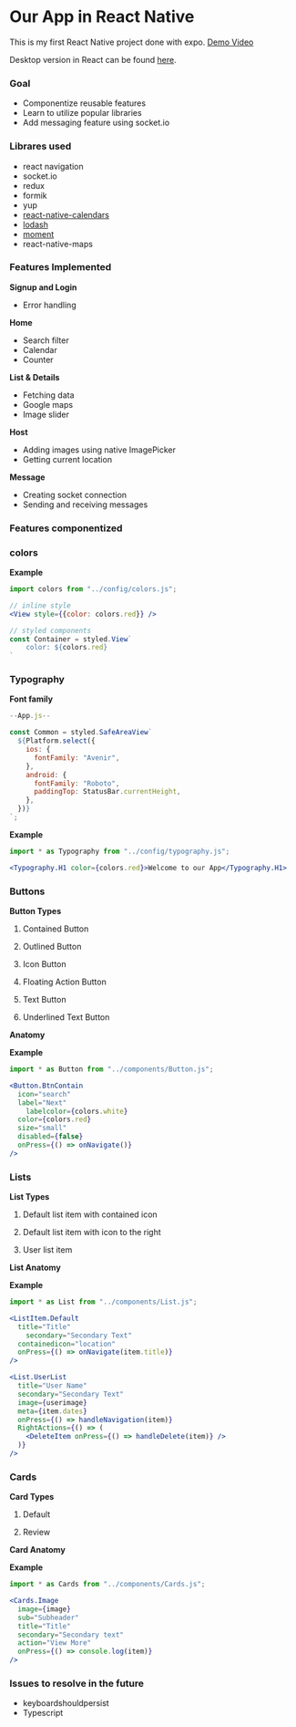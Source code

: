 
# Our App in React Native

This is my first React Native project done with expo.
[Demo Video](https://youtu.be/RHxPceOgMB0)

Desktop version in React can be found [here](https://github.com/wecode-bootcamp-korea/Codebnb-frontend).

### Goal

- Componentize reusable features
- Learn to utilize popular libraries
- Add messaging feature using socket.io

### Librares used

- react navigation
- socket.io
- redux
- formik
- yup
- [react-native-calendars](https://github.com/wix/react-native-calendars)
- [lodash](https://lodash.com/)
- [moment](https://momentjs.com/)
- react-native-maps

### Features Implemented

**Signup and Login**

- Error handling

**Home**

- Search filter
- Calendar
- Counter

**List & Details**

- Fetching data
- Google maps
- Image slider

**Host**

- Adding images using native ImagePicker
- Getting current location

**Message**

- Creating socket connection
- Sending and receiving messages

### Features componentized

### colors


**Example**

```jsx
import colors from "../config/colors.js";

// inline style
<View style={{color: colors.red}} />

// styled components
const Container = styled.View`
	color: ${colors.red}
`
```


### Typography

**Font family**

```jsx
--App.js--

const Common = styled.SafeAreaView`
  ${Platform.select({
    ios: {
      fontFamily: "Avenir",
    },
    android: {
      fontFamily: "Roboto",
      paddingTop: StatusBar.currentHeight,
    },
  })}
`;
```

**Example**

```jsx
import * as Typography from "../config/typography.js";

<Typography.H1 color={colors.red}>Welcome to our App</Typography.H1>
```


### Buttons

**Button Types**

 1. Contained Button

 2. Outlined Button

 3. Icon Button

 4. Floating Action Button

 5. Text Button

 6. Underlined Text Button

**Anatomy**

**Example**

```jsx
import * as Button from "../components/Button.js";

<Button.BtnContain
  icon="search"
  label="Next"
	labelcolor={colors.white}
  color={colors.red}
  size="small"
  disabled={false}
  onPress={() => onNavigate()}
/>
```


### Lists

**List Types**


 1. Default list item with contained icon 

 2. Default list item with icon to the right

 3. User list item

**List Anatomy**


**Example**

```jsx
import * as List from "../components/List.js";

<ListItem.Default
  title="Title"
	secondary="Secondary Text"
  containedicon="location"
  onPress={() => onNavigate(item.title)}
/>

<List.UserList
  title="User Name"
  secondary="Secondary Text"
  image={userimage}
  meta={item.dates}
  onPress={() => handleNavigation(item)}
  RightActions={() => (
    <DeleteItem onPress={() => handleDelete(item)} />
  )}
/>
```


### Cards

**Card Types**


 1. Default

 2. Review

**Card Anatomy**

**Example**

```jsx
import * as Cards from "../components/Cards.js";

<Cards.Image
  image={image}
  sub="Subheader"
  title="Title"
  secondary="Secondary text"
  action="View More"
  onPress={() => console.log(item)}
/>
```


### Issues to resolve in the future

- keyboardshouldpersist
- Typescript
